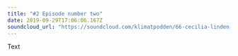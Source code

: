 ```yaml
---
title: "#2 Episode number two"
date: 2019-09-29T17:06:06.167Z
soundcloud_url: "https://soundcloud.com/klimatpodden/66-cecilia-linden-klimatkompensera-din-livsstil"
---
```


Text
